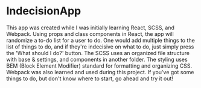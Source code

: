 # IndecisionApp
This app was created while I was initially learning React, SCSS, and Webpack. Using props and class components in React, the app will randomize a to-do list for a user to do. One would add multiple things to the list of things to do, and if they're indecisive on what to do, just simply press the 'What should I do?' button. The SCSS uses an organized file structure with base & settings, and components in another folder. The styling uses BEM (Block Element Modifier) standard for formatting and organizing CSS. Webpack was also learned and used during this project. If you've got some things to do, but don't know where to start, go ahead and try it out!
